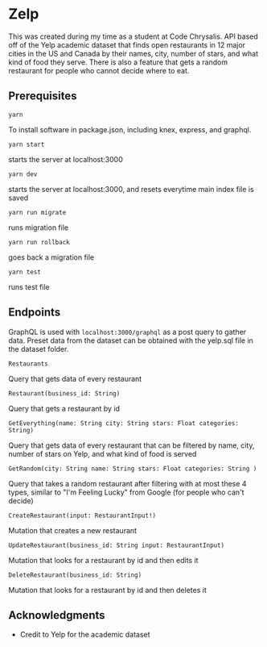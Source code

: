 # Zelp

This was created during my time as a student at Code Chrysalis. API based off of the Yelp academic dataset that finds open restaurants in 12 major cities in the US and Canada by their names, city, number of stars, and what kind of food they serve. There is also a feature that gets a random restaurant for people who cannot decide where to eat.


## Prerequisites
```
yarn 
```
To install software in package.json, including knex, express, and graphql.

```
yarn start
```
starts the server at localhost:3000

```
yarn dev
``` 
starts the server at localhost:3000, and resets everytime main index file is saved

```
yarn run migrate
``` 
runs migration file

```
yarn run rollback
``` 
goes back a migration file

```
yarn test
``` 
runs test file


## Endpoints
GraphQL is used with `localhost:3000/graphql` as a post query to gather data. Preset data from the dataset can be obtained with the yelp.sql file in the dataset folder.
```
Restaurants
```
Query that gets data of every restaurant

```
Restaurant(business_id: String)
```
Query that gets a restaurant by id

```
GetEverything(name: String city: String stars: Float categories: String)
``` 
Query that gets data of every restaurant that can be filtered by name, city, number of stars on Yelp, and what kind of food is served

```
GetRandom(city: String name: String stars: Float categories: String )
``` 
Query that takes a random restaurant after filtering with at most these 4 types, similar to "I'm Feeling Lucky" from Google (for people who can't decide)

```
CreateRestaurant(input: RestaurantInput!)
``` 
Mutation that creates a new restaurant

```
UpdateRestaurant(business_id: String input: RestaurantInput)
``` 
Mutation that looks for a restaurant by id and then edits it

```
DeleteRestaurant(business_id: String)
``` 
Mutation that looks for a restaurant by id and then deletes it


## Acknowledgments

* Credit to Yelp for the academic dataset

